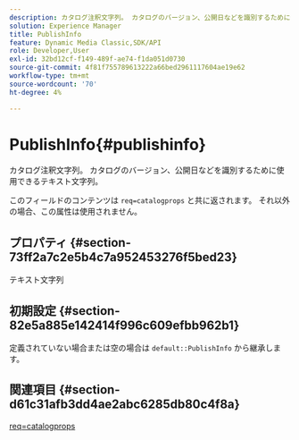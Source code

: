 ```yaml
---
description: カタログ注釈文字列。 カタログのバージョン、公開日などを識別するために使用できるテキスト文字列。
solution: Experience Manager
title: PublishInfo
feature: Dynamic Media Classic,SDK/API
role: Developer,User
exl-id: 32bd12cf-f149-489f-ae74-f1da051d0730
source-git-commit: 4f81f755789613222a66bed2961117604ae19e62
workflow-type: tm+mt
source-wordcount: '70'
ht-degree: 4%

---
```


# PublishInfo{#publishinfo}

カタログ注釈文字列。 カタログのバージョン、公開日などを識別するために使用できるテキスト文字列。

このフィールドのコンテンツは `req=catalogprops` と共に返されます。 それ以外の場合、この属性は使用されません。

## プロパティ {#section-73ff2a7c2e5b4c7a952453276f5bed23}

テキスト文字列

## 初期設定 {#section-82e5a885e142414f996c609efbb962b1}

定義されていない場合または空の場合は `default::PublishInfo` から継承します。

## 関連項目 {#section-d61c31afb3dd4ae2abc6285db80c4f8a}

[req=catalogprops](../../../../../is-api/http-ref/image-serving-api-ref/c-http-protocol-reference/c-command-reference/r-req/r-catalogprops.md#reference-d7f7438291dd44a1afb6963155625426)
